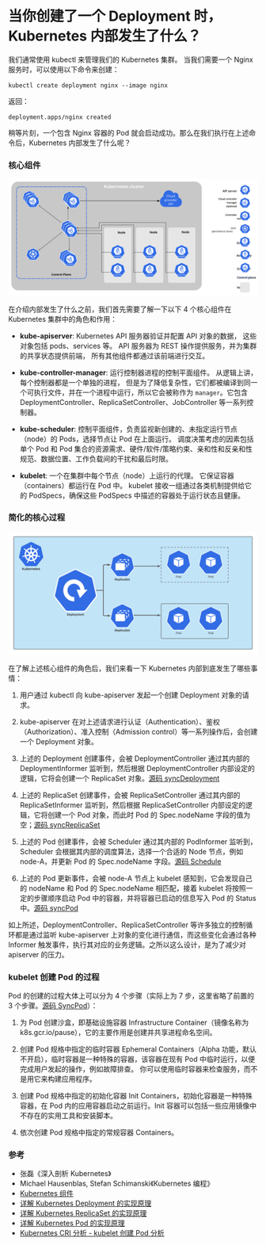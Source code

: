 # 当你创建了一个 Deployment 时，Kubernetes 内部发生了什么？


我们通常使用 kubectl 来管理我们的 Kubernetes 集群。 当我们需要一个 Nginx 服务时，可以使用以下命令来创建：

```shell
kubectl create deployment nginx --image nginx
```

返回：

```shell
deployment.apps/nginx created
```

稍等片刻，一个包含 Nginx 容器的 Pod 就会启动成功。那么在我们执行在上述命令后，Kubernetes 内部发生了什么呢？

### 核心组件

![components-of-kubernetes](./components-of-kubernetes.svg)

在介绍内部发生了什么之前，我们首先需要了解一下以下 4 个核心组件在 Kubernetes 集群中的角色和作用：

* **kube-apiserver**: Kubernetes API 服务器验证并配置 API 对象的数据， 这些对象包括 pods、services 等。 API 服务器为 REST 操作提供服务，并为集群的共享状态提供前端， 所有其他组件都通过该前端进行交互。

* **kube-controller-manager**: 运行控制器进程的控制平面组件。 从逻辑上讲，每个控制器都是一个单独的进程， 但是为了降低复杂性，它们都被编译到同一个可执行文件，并在一个进程中运行，所以它会被称作为 `manager`。它包含 DeploymentController、ReplicaSetController、JobController 等一系列控制器。

* **kube-scheduler**: 控制平面组件，负责监视新创建的、未指定运行节点（node）的 Pods，选择节点让 Pod 在上面运行。 调度决策考虑的因素包括单个 Pod 和 Pod 集合的资源需求、硬件/软件/策略约束、亲和性和反亲和性规范、数据位置、工作负载间的干扰和最后时限。

* **kubelet**: 一个在集群中每个节点（node）上运行的代理。 它保证容器（containers）都运行在 Pod 中。 kubelet 接收一组通过各类机制提供给它的 PodSpecs，确保这些 PodSpecs 中描述的容器处于运行状态且健康。

### 简化的核心过程

![deployment-replicaset-pod](./deployment-replicaset-pod.png)

在了解上述核心组件的角色后，我们来看一下 Kubernetes 内部到底发生了哪些事情：

1. 用户通过 kubectl 向 kube-apiserver 发起一个创建 Deployment 对象的请求。

2. kube-apiserver 在对上述请求进行认证（Authentication）、鉴权（Authorization）、准入控制（Admission control）等一系列操作后，会创建一个 Deployment 对象。

3. 上述的 Deployment 创建事件，会被 DeploymentController 通过其内部的 DeploymentInformer 监听到，然后根据 DeploymentController 内部设定的逻辑，它将会创建一个 ReplicaSet 对象。[源码 syncDeployment](https://github.com/kubernetes/kubernetes/blob/2c0e4a232a3c10a9083012ec28a3622bd4e4be90/pkg/controller/deployment/deployment_controller.go#L566)

4. 上述的 ReplicaSet 创建事件，会被 ReplicaSetController 通过其内部的 ReplicaSetInformer 监听到，然后根据 ReplicaSetController 内部设定的逻辑，它将创建一个 Pod 对象，而此时 Pod 的 Spec.nodeName 字段的值为空；[源码 syncReplicaSet](https://github.com/kubernetes/kubernetes/blob/59e5b849c9439375575f6ced54fb9e2364b58797/pkg/controller/replicaset/replica_set.go#L650)

5. 上述的 Pod 创建事件，会被 Scheduler 通过其内部的 PodInformer 监听到，Scheduler 会根据其内部的调度算法，选择一个合适的 Node 节点，例如 node-A，并更新 Pod 的 Spec.nodeName 字段。[源码 Schedule](https://github.com/kubernetes/kubernetes/blob/2c0e4a232a3c10a9083012ec28a3622bd4e4be90/pkg/scheduler/generic_scheduler.go#L93)

6. 上述的 Pod 更新事件，会被 node-A 节点上 kubelet 感知到，它会发现自己的 nodeName 和 Pod 的 Spec.nodeName 相匹配，接着 kubelet 将按照一定的步骤顺序启动 Pod 中的容器，并将容器已启动的信息写入 Pod 的 Status 中。[源码 syncPod](https://github.com/kubernetes/kubernetes/blob/fb70ca9b7b24ce90b19b0d565ae43e6af20458ad/pkg/kubelet/kubelet.go#L1530)

如上所述，DeploymentController、ReplicaSetController 等许多独立的控制循环都是通过监听 kube-apiserver 上对象的变化进行通信，而这些变化会通过各种 Informer 触发事件，执行其对应的业务逻辑。之所以这么设计，是为了减少对 apiserver 的压力。

### kubelet 创建 Pod 的过程

Pod 的创建的过程大体上可以分为 4 个步骤（实际上为 7 步，这里省略了前置的 3 个步骤。[源码 SyncPod](https://github.com/kubernetes/kubernetes/blob/0b4a793da2a2912393687367e0af2436612a9b8e/pkg/kubelet/kuberuntime/kuberuntime_manager.go#L726)）：

1. 为 Pod 创建沙盒，即基础设施容器 Infrastructure Container（镜像名称为 k8s.gcr.io/pause），它的主要作用是创建并共享进程命名空间。

2. 创建 Pod 规格中指定的临时容器 Ephemeral Containers（Alpha 功能，默认不开启），临时容器是一种特殊的容器，该容器在现有 Pod 中临时运行，以便完成用户发起的操作，例如故障排查。 你可以使用临时容器来检查服务，而不是用它来构建应用程序。

3. 创建 Pod 规格中指定的初始化容器 Init Containers，初始化容器是一种特殊容器，在 Pod 内的应用容器启动之前运行。Init 容器可以包括一些应用镜像中不存在的实用工具和安装脚本。

4. 依次创建 Pod 规格中指定的常规容器 Containers。

### 参考

* 张磊《深入剖析 Kubernetes》
* Michael Hausenblas, Stefan Schimanski《Kubernetes 编程》
* [Kubernetes 组件](https://kubernetes.io/zh/docs/concepts/overview/components/)
* [详解 Kubernetes Deployment 的实现原理](https://draveness.me/kubernetes-deployment/)
* [详解 Kubernetes ReplicaSet 的实现原理](https://draveness.me/kubernetes-replicaset/)
* [详解 Kubernetes Pod 的实现原理](https://draveness.me/kubernetes-pod/)
* [Kubernetes CRI 分析 - kubelet 创建 Pod 分析](https://mp.weixin.qq.com/s/AG6H_mPuTu6-_ISQWu3YHw)
